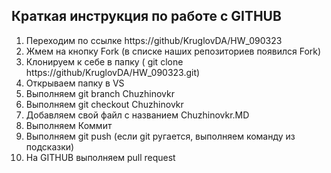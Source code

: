 ## Краткая инструкция по работе с GITHUB
1. Переходим по ссылке https://github/KruglovDA/HW_090323
2. Жмем на кнопку Fork (в списке наших репозиториев появился Fork)
3. Клонируем к себе в папку ( git clone https://github/KruglovDA/HW_090323.git)
4. Открываем папку в VS
5. Выполняем git branch Chuzhinovkr
6. Выполняем git checkout Chuzhinovkr
7. Добавляем свой файл с названием Chuzhinovkr.MD
8. Выполняем Коммит
9. Выполняем git push (если git ругается, выполняем команду из подсказки)
10. На GITHUB выполняем pull request
